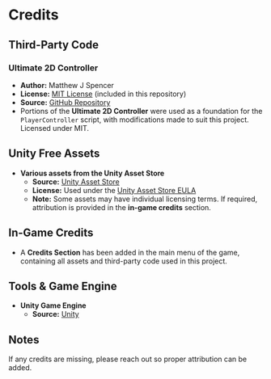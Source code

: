 # Credits

## Third-Party Code

### **Ultimate 2D Controller**
- **Author:** Matthew J Spencer  
- **License:** [MIT License](LICENSE) (included in this repository)  
- **Source:** [GitHub Repository](https://github.com/Matthew-J-Spencer/Ultimate-2D-Controller)  
- Portions of the **Ultimate 2D Controller** were used as a foundation for the `PlayerController` script, with modifications made to suit this project. Licensed under MIT.

## Unity Free Assets

- **Various assets from the Unity Asset Store**  
  - **Source:** [Unity Asset Store](https://assetstore.unity.com/)  
  - **License:** Used under the [Unity Asset Store EULA](https://unity.com/legal/as-terms)  
  - **Note:** Some assets may have individual licensing terms. If required, attribution is provided in the **in-game credits** section.

## In-Game Credits
- A **Credits Section** has been added in the main menu of the game, containing all assets and third-party code used in this project.

## Tools & Game Engine

- **Unity Game Engine**  
  - **Source:** [Unity](https://unity.com/)

## Notes
If any credits are missing, please reach out so proper attribution can be added.

